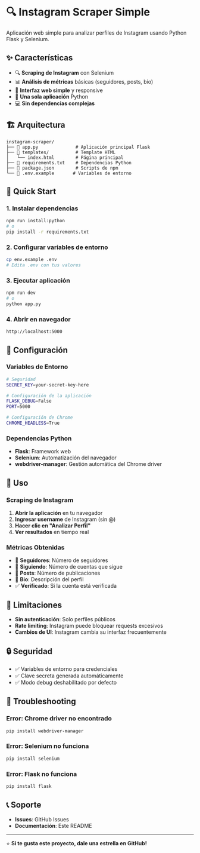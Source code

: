 # 🔍 Instagram Scraper Simple

Aplicación web simple para analizar perfiles de Instagram usando Python Flask y Selenium.

## ✨ Características

- 🔍 **Scraping de Instagram** con Selenium
- 📊 **Análisis de métricas** básicas (seguidores, posts, bio)
- 🎯 **Interfaz web simple** y responsive
- 🚀 **Una sola aplicación** Python
- 💻 **Sin dependencias complejas**

## 🏗️ Arquitectura

```
instagram-scraper/
├── 📄 app.py              # Aplicación principal Flask
├── 📁 templates/          # Template HTML
│   └── index.html        # Página principal
├── 📄 requirements.txt    # Dependencias Python
├── 📄 package.json        # Scripts de npm
└── 📄 .env.example       # Variables de entorno
```

## 🚀 Quick Start

### 1. Instalar dependencias
```bash
npm run install:python
# o
pip install -r requirements.txt
```

### 2. Configurar variables de entorno
```bash
cp env.example .env
# Edita .env con tus valores
```

### 3. Ejecutar aplicación
```bash
npm run dev
# o
python app.py
```

### 4. Abrir en navegador
```
http://localhost:5000
```

## 🔧 Configuración

### Variables de Entorno

```bash
# Seguridad
SECRET_KEY=your-secret-key-here

# Configuración de la aplicación
FLASK_DEBUG=False
PORT=5000

# Configuración de Chrome
CHROME_HEADLESS=True
```

### Dependencias Python

- **Flask**: Framework web
- **Selenium**: Automatización del navegador
- **webdriver-manager**: Gestión automática del Chrome driver

## 📱 Uso

### Scraping de Instagram

1. **Abrir la aplicación** en tu navegador
2. **Ingresar username** de Instagram (sin @)
3. **Hacer clic en "Analizar Perfil"**
4. **Ver resultados** en tiempo real

### Métricas Obtenidas

- 👥 **Seguidores**: Número de seguidores
- 👤 **Siguiendo**: Número de cuentas que sigue
- 📸 **Posts**: Número de publicaciones
- 📝 **Bio**: Descripción del perfil
- ✅ **Verificado**: Si la cuenta está verificada

## 🚨 Limitaciones

- **Sin autenticación**: Solo perfiles públicos
- **Rate limiting**: Instagram puede bloquear requests excesivos
- **Cambios de UI**: Instagram cambia su interfaz frecuentemente

## 🔒 Seguridad

- ✅ Variables de entorno para credenciales
- ✅ Clave secreta generada automáticamente
- ✅ Modo debug deshabilitado por defecto

## 🐛 Troubleshooting

### Error: Chrome driver no encontrado
```bash
pip install webdriver-manager
```

### Error: Selenium no funciona
```bash
pip install selenium
```

### Error: Flask no funciona
```bash
pip install flask
```

## 📞 Soporte

- **Issues**: GitHub Issues
- **Documentación**: Este README

---

⭐ **Si te gusta este proyecto, dale una estrella en GitHub!**
